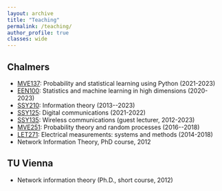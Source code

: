 ```yaml
---
layout: archive
title: "Teaching"
permalink: /teaching/
author_profile: true
classes: wide
---
```



## Chalmers ##
- [MVE137](https://chalmers.instructure.com/courses/15077/assignments/syllabus): Probability and statistical learning using Python (2021-2023)
- [EEN100](https://chalmers.instructure.com/courses/10132): Statistics and machine learning in high dimensions (2020-2023)
- [SSY210](https://chalmers.instructure.com/courses/23386): Information theory (2013--2023)
- [SSY125](https://chalmers.instructure.com/courses/20979): Digital
  communications (2021-2022)
- [SSY135](https://www.student.chalmers.se/sp/course?course_id=20251): Wireless communications (guest lecturer, 2012-2023)
- [MVE251](https://pingpong.chalmers.se/public/courseId/6916/publicPage.do): Probability theory and random processes (2016--2018)
- [LET271](https://www.student.chalmers.se/sp/course?course_id=23877): Electrical measurements: systems and methods (2014-2018)
- Network Information Theory, PhD course, 2012



## TU Vienna ##

- Network information theory (Ph.D., short course, 2012)
